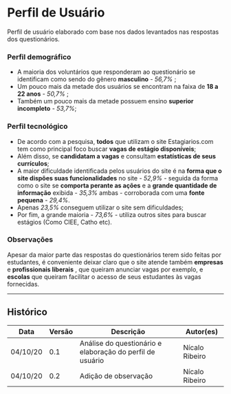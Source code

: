 # Perfil de Usuário
Perfil de usuário elaborado com base nos dados levantados nas respostas dos questionários.  

### Perfil demográfico
* A maioria dos voluntários que responderam ao questionário se identificam como sendo do gênero **masculino** - *56,7%* ;
* Um pouco mais da metade dos usuários se encontram na faixa de **18 a 22 anos** - *50,7%* ;
* Também um pouco mais da metade possuem ensino **superior incompleto** - *53,7%*;

### Perfil tecnológico
* De acordo com a pesquisa, **todos** que utilizam o site Estagiarios.com tem como principal foco buscar **vagas de estágio disponíveis**;
* Além disso, se **candidatam a vagas** e consultam **estatísticas de seus currículos**;
* A maior dificuldade identificada pelos usuários do site é na **forma que o site dispões suas funcionalidades** no site - *52,9%* - seguida da forma como o site se **comporta perante as ações** e a **grande quantidade de informação** exibida - *35,3%* ambas - corroborada com uma **fonte pequena** - *29,4%*.
* Apenas *23,5%* conseguem utilizar o site sem dificuldades;
* Por fim, a grande maioria - *73,6%* - utiliza outros sites para buscar estágios (Como CIEE, Catho etc).

### Observações
Apesar da maior parte das respostas do questionários terem sido feitas por estudantes, é conveniente deixar claro que o site atende também **empresas** e **profissionais liberais** , que queiram anunciar vagas por exemplo, e **escolas** que queiram facilitar o acesso de seus estudantes às vagas fornecidas.

- - -

## Histórico

| Data     | Versão | Descrição                             | Autor(es)        |
| -------- | ------ | ------------------------------------- | ---------------- |
| 04/10/20 | 0.1    | Análise do questionário e elaboração do perfil de usuário  | Nícalo Ribeiro |
| 04/10/20 | 0.2    | Adição de observação  | Nícalo Ribeiro |